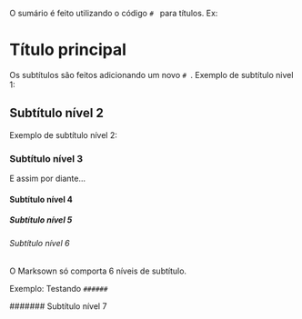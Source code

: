 O sumário é feito utilizando o código `# ` para títulos.
 Ex:

# Título principal

Os subtítulos são feitos adicionando um novo `# `.
Exemplo de subtítulo nivel 1:

## Subtítulo nível 2

Exemplo de subtítulo nível 2:

### Subtítulo nível 3

E assim por diante...

#### Subtítulo nível 4

##### Subtítulo nível 5 

###### Subtítulo nível 6

O Marksown só comporta 6 níveis de subtítulo. 

Exemplo: Testando `######` 

####### Subtítulo nível 7



